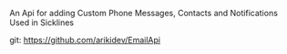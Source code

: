 An Api for adding Custom Phone Messages, Contacts and Notifications
Used in Sicklines

git: https://github.com/arikidev/EmailApi